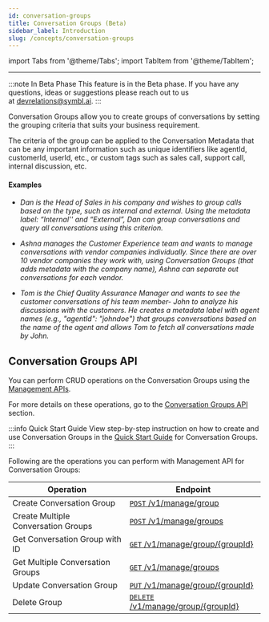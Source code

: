 ```yaml
---
id: conversation-groups
title: Conversation Groups (Beta)
sidebar_label: Introduction
slug: /concepts/conversation-groups
---
```


import Tabs from '@theme/Tabs';
import TabItem from '@theme/TabItem';

---

:::note In Beta Phase
This feature is in the Beta phase. If you have any questions, ideas or suggestions please reach out to us at devrelations@symbl.ai.
:::

Conversation Groups allow you to create groups of conversations by setting the grouping criteria that suits your business requirement.

The criteria of the group can be applied to the Conversation Metadata that can be any important information such as unique identifiers like agentId, customerId, userId, etc., or custom tags such as sales call, support call, internal discussion, etc. 

#### Examples

- *Dan is the Head of Sales in his company and wishes to group calls based on the type, such as internal and external. Using the metadata label: “Internal'' and “External”, Dan can group conversations and query all conversations using this criterion.*

- *Ashna manages the Customer Experience team and wants to manage conversations with vendor companies individually. Since there are over 10 vendor companies they work with, using Conversation Groups (that adds metadata with the company name), Ashna can separate out conversations for each vendor.*


- *Tom is the Chief Quality Assurance Manager and wants to see the customer conversations of his team member- John to analyze his discussions with the customers. He creates a metadata label with agent names (e.g., "agentId": "johndoe") that groups conversations based on the name of the agent and allows Tom to fetch all conversations made by John.*


## Conversation Groups API

You can perform CRUD operations on the Conversation Groups using the [Management APIs](/docs/management-api/introduction). 

For more details on these operations, go to the [Conversation Groups API](/docs/management-api/conversation-groups/create-conversation-groups) section.  

:::info Quick Start Guide
View step-by-step instruction on how to create and use Conversation Groups in the [Quick Start Guide](/docs/management-api/conversation-groups/conversation-groups-intro#quick-start-guide) for Conversation Groups. 
:::

Following are the operations you can perform with Management API for Conversation Groups:

| Operation | Endpoint | 
|--------|----------|
Create Conversation Group | [`POST` /v1/manage/group](/docs/management-api/conversation-groups/create-conversation-groups) |
Create Multiple Conversation Groups | [`POST` /v1/manage/groups](/docs/management-api/conversation-groups/create-conversation-groups#creating-multiple-conversation-groups) |
Get Conversation Group with ID | [`GET` /v1/manage/group/{groupId}](/docs/management-api/conversation-groups/get-conversation-groups) | 
Get Multiple Conversation Groups | [`GET` /v1/manage/groups](/docs/management-api/conversation-groups/get-conversation-groups#get-multiple-conversation-groups) |
Update Conversation Group | [`PUT` /v1/manage/group/{groupId}](/docs/management-api/conversation-groups/put-conversation-groups) | 
Delete Group | [`DELETE` /v1/manage/group/{groupId}](/docs/management-api/conversation-groups/delete-conversation-groups) |
